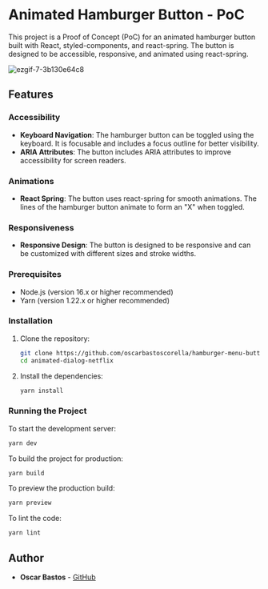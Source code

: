 # Animated Hamburger Button - PoC

This project is a Proof of Concept (PoC) for an animated hamburger button built with React, styled-components, and react-spring. The button is designed to be accessible, responsive, and animated using react-spring.

![ezgif-7-3b130e64c8](https://github.com/user-attachments/assets/8952f555-e4fb-4253-a062-0d17e42ab8f1)

## Features

### Accessibility

- **Keyboard Navigation**: The hamburger button can be toggled using the keyboard. It is focusable and includes a focus outline for better visibility.
- **ARIA Attributes**: The button includes ARIA attributes to improve accessibility for screen readers.

### Animations

- **React Spring**: The button uses react-spring for smooth animations. The lines of the hamburger button animate to form an "X" when toggled.

### Responsiveness

- **Responsive Design**: The button is designed to be responsive and can be customized with different sizes and stroke widths.

### Prerequisites

- Node.js (version 16.x or higher recommended)
- Yarn (version 1.22.x or higher recommended)

### Installation

1. Clone the repository:

   ```sh
   git clone https://github.com/oscarbastoscorella/hamburger-menu-button
   cd animated-dialog-netflix
   ```

2. Install the dependencies:

   ```sh
   yarn install
   ```

### Running the Project

To start the development server:

```sh
yarn dev
```

To build the project for production:

```sh
yarn build
```

To preview the production build:

```sh
yarn preview
```

To lint the code:

```sh
yarn lint
```

## Author

- **Oscar Bastos** - [GitHub](https://github.com/oscarbastoscorella)
